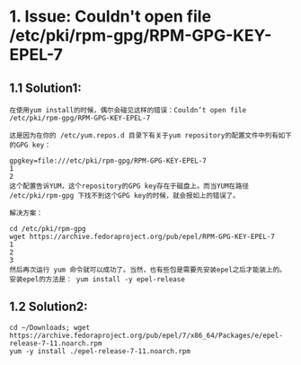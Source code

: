 # 1. Issue: Couldn't open file /etc/pki/rpm-gpg/RPM-GPG-KEY-EPEL-7

## 1.1 Solution1:
```
在使用yum install的时候，偶尔会碰见这样的错误：Couldn’t open file /etc/pki/rpm-gpg/RPM-GPG-KEY-EPEL-7

这是因为在你的 /etc/yum.repos.d 目录下有关于yum repository的配置文件中列有如下的GPG key：

gpgkey=file:///etc/pki/rpm-gpg/RPM-GPG-KEY-EPEL-7
1
2
这个配置告诉YUM，这个repository的GPG key存在于磁盘上。而当YUM在路径 /etc/pki/rpm-gpg 下找不到这个GPG key的时候，就会报如上的错误了。

解决方案：

cd /etc/pki/rpm-gpg
wget https://archive.fedoraproject.org/pub/epel/RPM-GPG-KEY-EPEL-7
1
2
3
然后再次运行 yum 命令就可以成功了。当然，也有些包是需要先安装epel之后才能装上的。安装epel的方法是： yum install -y epel-release
```

## 1.2 Solution2: 

```
cd ~/Downloads; wget https://archive.fedoraproject.org/pub/epel/7/x86_64/Packages/e/epel-release-7-11.noarch.rpm
yum -y install ./epel-release-7-11.noarch.rpm
```
